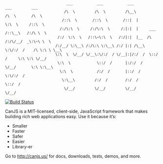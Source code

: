                                 ___           ___           ___            ___         ___     
                               /\  \         /\  \         /\__\          /\  \       /\  \    
                              /::\  \       /::\  \       /::|  |         \:\  \     /::\  \   
                             /:/\:\  \     /:/\:\  \     /:|:|  |     ___ /::\__\   /:/\ \  \  
                            /:/  \:\  \   /::\~\:\  \   /:/|:|  |__  /\  /:/\/__/  _\:\~\ \  \ 
                           /:/__/ \:\__\ /:/\:\ \:\__\ /:/ |:| /\__\ \:\/:/  /    /\ \:\ \ \__\
                           \:\  \  \/__/ \/__\:\/:/  / \/__|:|/:/  /  \::/  /     \:\ \:\ \/__/
                            \:\  \            \::/  /      |:/:/  /    \/__/       \:\ \:\__\  
                             \:\  \           /:/  /       |::/  /                  \:\/:/  /  
                              \:\__\         /:/  /        /:/  /                    \::/  /   
                               \/__/         \/__/         \/__/                      \/__/    

[![Build Status](https://secure.travis-ci.org/jupiterjs/canjs.png)](http://travis-ci.org/jupiterjs/canjs)

CanJS is a MIT-licensed, client-side, JavaScript framework that makes building rich web applications easy. Use it because it’s:

- Smaller 
- Faster 
- Safer 
- Easier 
- Library-er

Go to http://canjs.us/ for docs, downloads, tests, demos, and more.
